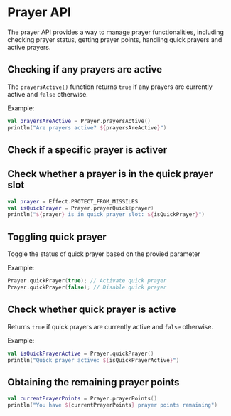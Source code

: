 # Prayer API

The prayer API provides a way to manage prayer functionalities, including checking prayer status, getting prayer points, handling quick prayers and active prayers.

## Checking if any prayers are active
The `prayersActive()` function returns `true` if any prayers are currently active and `false` otherwise.

Example: 
```kotlin
val prayersAreActive = Prayer.prayersActive()
println("Are prayers active? ${prayersAreActive}")
```

## Check if a specific prayer is activer


## Check whether a prayer is in the quick prayer slot

```kotlin
val prayer = Effect.PROTECT_FROM_MISSILES
val isQuickPrayer = Prayer.prayerQuick(prayer)
println("${prayer} is in quick prayer slot: ${isQuickPrayer}")
```

## Toggling quick prayer
Toggle the status of quick prayer based on the provied parameter

Example:
```kotlin
Prayer.quickPrayer(true); // Activate quick prayer
Prayer.quickPrayer(false); // Disable quick prayer
```

## Check whether quick prayer is active
Returns `true` if quick prayers are currently active and `false` otherwise.

Example:
```kotlin
val isQuickPrayerActive = Prayer.quickPrayer()
println("Quick prayer active: ${isQuickPrayerActive}")
```

## Obtaining the remaining prayer points

```kotlin
val currentPrayerPoints = Prayer.prayerPoints()
println("You have ${currentPrayerPoints} prayer points remaining")
```

